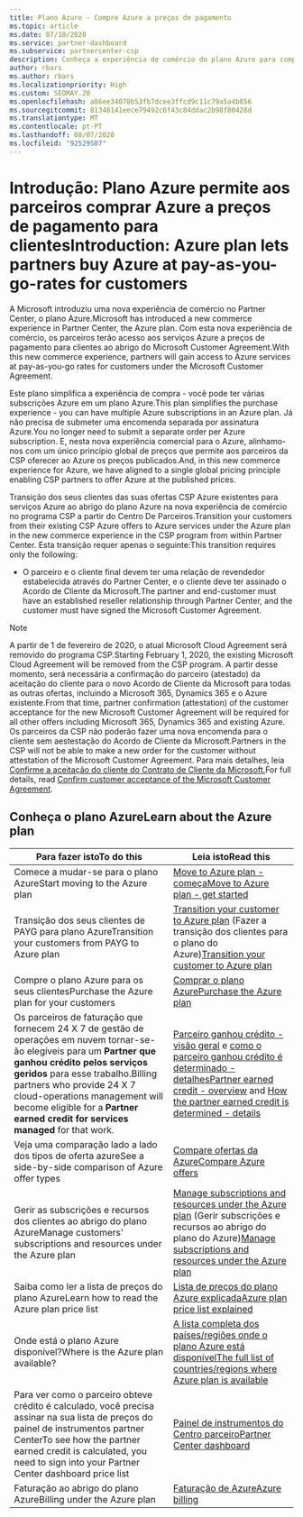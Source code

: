 ```yaml
---
title: Plano Azure - Compre Azure a preços de pagamento
ms.topic: article
ms.date: 07/10/2020
ms.service: partner-dashboard
ms.subservice: partnercenter-csp
description: Conheça a experiência de comércio do plano Azure para comprar serviços Azure a preços de pagamento para os clientes. Saiba mais sobre novos requisitos de segurança também.
author: rbars
ms.author: rbars
ms.localizationpriority: High
ms.custom: SEOMAY.20
ms.openlocfilehash: a86ee34070b53fb7dcee3ffcd9c11c79a5a4b856
ms.sourcegitcommit: 81348141eece79492c6f43c84ddac2b98f80428d
ms.translationtype: MT
ms.contentlocale: pt-PT
ms.lasthandoff: 08/07/2020
ms.locfileid: "92529507"
---
```

# <a name="introduction-azure-plan-lets-partners-buy-azure-at-pay-as-you-go-rates-for-customers"></a><span data-ttu-id="d5b76-104">Introdução: Plano Azure permite aos parceiros comprar Azure a preços de pagamento para clientes</span><span class="sxs-lookup"><span data-stu-id="d5b76-104">Introduction: Azure plan lets partners buy Azure at pay-as-you-go-rates for customers</span></span>

<span data-ttu-id="d5b76-105">A Microsoft introduziu uma nova experiência de comércio no Partner Center, o plano Azure.</span><span class="sxs-lookup"><span data-stu-id="d5b76-105">Microsoft has introduced a new commerce experience in Partner Center, the Azure plan.</span></span>  <span data-ttu-id="d5b76-106">Com esta nova experiência de comércio, os parceiros terão acesso aos serviços Azure a preços de pagamento para clientes ao abrigo do Microsoft Customer Agreement.</span><span class="sxs-lookup"><span data-stu-id="d5b76-106">With this new commerce experience, partners will gain access to Azure services at pay-as-you-go rates for customers under the Microsoft Customer Agreement.</span></span>

<span data-ttu-id="d5b76-107">Este plano simplifica a experiência de compra - você pode ter várias subscrições Azure em um plano Azure.</span><span class="sxs-lookup"><span data-stu-id="d5b76-107">This plan simplifies the purchase experience - you can have multiple Azure subscriptions in an Azure plan.</span></span> <span data-ttu-id="d5b76-108">Já não precisa de submeter uma encomenda separada por assinatura Azure.</span><span class="sxs-lookup"><span data-stu-id="d5b76-108">You no longer need to submit a separate order per Azure subscription.</span></span> <span data-ttu-id="d5b76-109">E, nesta nova experiência comercial para o Azure, alinhamo-nos com um único princípio global de preços que permite aos parceiros da CSP oferecer ao Azure os preços publicados.</span><span class="sxs-lookup"><span data-stu-id="d5b76-109">And, in this new commerce experience for Azure, we have aligned to a single global pricing principle enabling CSP partners to offer Azure at the published prices.</span></span>

<span data-ttu-id="d5b76-110">Transição dos seus clientes das suas ofertas CSP Azure existentes para serviços Azure ao abrigo do plano Azure na nova experiência de comércio no programa CSP a partir do Centro De Parceiros.</span><span class="sxs-lookup"><span data-stu-id="d5b76-110">Transition your customers from their existing CSP Azure offers to Azure services under the Azure plan in the new commerce experience in the CSP program from within Partner Center.</span></span> <span data-ttu-id="d5b76-111">Esta transição requer apenas o seguinte:</span><span class="sxs-lookup"><span data-stu-id="d5b76-111">This transition requires only the following:</span></span>

- <span data-ttu-id="d5b76-112">O parceiro e o cliente final devem ter uma relação de revendedor estabelecida através do Partner Center, e o cliente deve ter assinado o Acordo de Cliente da Microsoft.</span><span class="sxs-lookup"><span data-stu-id="d5b76-112">The partner and end-customer must have an established reseller relationship through Partner Center, and the customer must have signed the Microsoft Customer Agreement.</span></span>

>[!Note]
><span data-ttu-id="d5b76-113">A partir de 1 de fevereiro de 2020, o atual Microsoft Cloud Agreement será removido do programa CSP.</span><span class="sxs-lookup"><span data-stu-id="d5b76-113">Starting February 1, 2020, the existing Microsoft Cloud Agreement will be removed from the CSP program.</span></span> <span data-ttu-id="d5b76-114">A partir desse momento, será necessária a confirmação do parceiro (atestado) da aceitação do cliente para o novo Acordo de Cliente da Microsoft para todas as outras ofertas, incluindo a Microsoft 365, Dynamics 365 e o Azure existente.</span><span class="sxs-lookup"><span data-stu-id="d5b76-114">From that time, partner confirmation (attestation) of the customer acceptance for the new Microsoft Customer Agreement will be required for all other offers including Microsoft 365, Dynamics 365 and existing Azure.</span></span> <span data-ttu-id="d5b76-115">Os parceiros da CSP não poderão fazer uma nova encomenda para o cliente sem aestestação do Acordo de Cliente da Microsoft.</span><span class="sxs-lookup"><span data-stu-id="d5b76-115">Partners in the CSP will not be able to make a new order for the customer without attestation of the Microsoft Customer Agreement.</span></span> <span data-ttu-id="d5b76-116">Para mais detalhes, leia [Confirme a aceitação do cliente do Contrato de Cliente da Microsoft.](confirm-customer-agreement.md)</span><span class="sxs-lookup"><span data-stu-id="d5b76-116">For full details, read [Confirm customer acceptance of the Microsoft Customer Agreement](confirm-customer-agreement.md).</span></span>


## <a name="learn-about-the-azure-plan"></a><span data-ttu-id="d5b76-117">Conheça o plano Azure</span><span class="sxs-lookup"><span data-stu-id="d5b76-117">Learn about the Azure plan</span></span>

|<span data-ttu-id="d5b76-118">**Para fazer isto**</span><span class="sxs-lookup"><span data-stu-id="d5b76-118">**To do this**</span></span>   |<span data-ttu-id="d5b76-119">**Leia isto**</span><span class="sxs-lookup"><span data-stu-id="d5b76-119">**Read this**</span></span>   |
|------------------|---------------------|
|<span data-ttu-id="d5b76-120">Comece a mudar-se para o plano Azure</span><span class="sxs-lookup"><span data-stu-id="d5b76-120">Start moving to the Azure plan</span></span>|[<span data-ttu-id="d5b76-121">Move to Azure plan - começa</span><span class="sxs-lookup"><span data-stu-id="d5b76-121">Move to Azure plan - get started</span></span>](azure-plan-get-started.md)
|<span data-ttu-id="d5b76-122">Transição dos seus clientes de PAYG para plano Azure</span><span class="sxs-lookup"><span data-stu-id="d5b76-122">Transition your customers from PAYG to Azure plan</span></span>|<span data-ttu-id="d5b76-123">[Transition your customer to Azure plan](azure-plan-transition.md) (Fazer a transição dos clientes para o plano do Azure)</span><span class="sxs-lookup"><span data-stu-id="d5b76-123">[Transition your customer to Azure plan](azure-plan-transition.md)</span></span>|
|<span data-ttu-id="d5b76-124">Compre o plano Azure para os seus clientes</span><span class="sxs-lookup"><span data-stu-id="d5b76-124">Purchase the Azure plan for your customers</span></span>|[<span data-ttu-id="d5b76-125">Comprar o plano Azure</span><span class="sxs-lookup"><span data-stu-id="d5b76-125">Purchase the Azure plan</span></span>](purchase-azure-plan.md)|
|<span data-ttu-id="d5b76-126">Os parceiros de faturação que fornecem 24 X 7 de gestão de operações em nuvem tornar-se-ão elegíveis para um **Partner que ganhou crédito pelos serviços geridos** para esse trabalho.</span><span class="sxs-lookup"><span data-stu-id="d5b76-126">Billing partners who provide 24 X 7 cloud-operations management will become eligible for a **Partner earned credit for services managed** for that work.</span></span>|<span data-ttu-id="d5b76-127">[Parceiro ganhou crédito - visão geral](partner-earned-credit.md) e [como o parceiro ganhou crédito é determinado - detalhes](partner-earned-credit-explanation.md)</span><span class="sxs-lookup"><span data-stu-id="d5b76-127">[Partner earned credit - overview](partner-earned-credit.md) and [How the partner earned credit is determined - details](partner-earned-credit-explanation.md)</span></span>|
|<span data-ttu-id="d5b76-128">Veja uma comparação lado a lado dos tipos de oferta azure</span><span class="sxs-lookup"><span data-stu-id="d5b76-128">See a side-by-side comparison of Azure offer types</span></span>|[<span data-ttu-id="d5b76-129">Compare ofertas da Azure</span><span class="sxs-lookup"><span data-stu-id="d5b76-129">Compare Azure offers</span></span>](compare-azure-offers.md)|
|<span data-ttu-id="d5b76-130">Gerir as subscrições e recursos dos clientes ao abrigo do plano Azure</span><span class="sxs-lookup"><span data-stu-id="d5b76-130">Manage customers' subscriptions and resources under the Azure plan</span></span>|<span data-ttu-id="d5b76-131">[Manage subscriptions and resources under the Azure plan](azure-plan-manage.md) (Gerir subscrições e recursos ao abrigo do plano do Azure)</span><span class="sxs-lookup"><span data-stu-id="d5b76-131">[Manage subscriptions and resources under the Azure plan](azure-plan-manage.md)</span></span>|
|<span data-ttu-id="d5b76-132">Saiba como ler a lista de preços do plano Azure</span><span class="sxs-lookup"><span data-stu-id="d5b76-132">Learn how to read the Azure plan price list</span></span>   |[<span data-ttu-id="d5b76-133">Lista de preços do plano Azure explicada</span><span class="sxs-lookup"><span data-stu-id="d5b76-133">Azure plan price list explained</span></span>](azure-plan-price-list.md)|
|<span data-ttu-id="d5b76-134">Onde está o plano Azure disponível?</span><span class="sxs-lookup"><span data-stu-id="d5b76-134">Where is the Azure plan available?</span></span>|[<span data-ttu-id="d5b76-135">A lista completa dos países/regiões onde o plano Azure está disponível</span><span class="sxs-lookup"><span data-stu-id="d5b76-135">The full list of countries/regions where Azure plan is available</span></span>](https://query.prod.cms.rt.microsoft.com/cms/api/am/binary/RE3QN0x)
|<span data-ttu-id="d5b76-136">Para ver como o parceiro obteve crédito é calculado, você precisa assinar na sua lista de preços do painel de instrumentos partner Center</span><span class="sxs-lookup"><span data-stu-id="d5b76-136">To see how the partner earned credit is calculated, you need to sign into your Partner Center dashboard price list</span></span>|[<span data-ttu-id="d5b76-137">Painel de instrumentos do Centro parceiro</span><span class="sxs-lookup"><span data-stu-id="d5b76-137">Partner Center dashboard</span></span>](https://partner.microsoft.com/dashboard/home)|
|<span data-ttu-id="d5b76-138">Faturação ao abrigo do plano Azure</span><span class="sxs-lookup"><span data-stu-id="d5b76-138">Billing under the Azure plan</span></span>|[<span data-ttu-id="d5b76-139">Faturação de Azure</span><span class="sxs-lookup"><span data-stu-id="d5b76-139">Azure billing</span></span>](azure-plan-billing.md)|